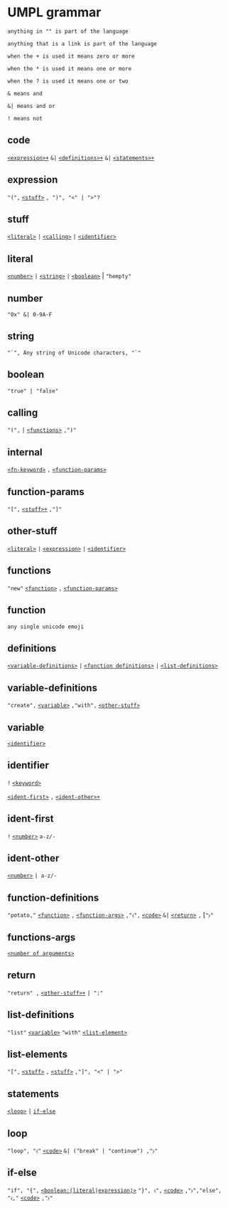 # UMPL grammar

`anything in "" is part of the language`

`anything that is a link is part of the language`

`when the + is used it means zero or more`

`when the * is used it means one or more`

`when the ? is used it means one or two`

`& means and`

`&| means and or`

`! means not`

## code

[`<expression>+`](##expression)   `&|`  [`<definitions>+`](##definitions) `&|` [`<statements>+`](##statements)

## expression

`"(",` [`<stuff>`](##stuff) `, ")", "<" | ">"?`

## stuff

[`<literal>`](##literal) `|` [`<calling>`](##calling) `|` [`<identifier>`](##identifier)

## literal

[`<number>`](##number) `|` [`<string>`](##string) `|` [`<boolean>`](##boolean) | `"hempty"`

## number

`"0x" &| 0-9A-F`

## string

``"`", Any string of Unicode characters, "`"``

## boolean

`"true" | "false"`

## calling

`"(",`[<internal>](##internal) `|` [`<functions>`](##functions) `,")"`

## internal

[`<fn-keyword>`](##fn-keywords) `,` [`<function-params>`](##function-params)

## function-params

`"[",` [`<stuff>+`](##stuff) `,"]"`

## other-stuff

[`<literal>`](##literal) `|` [`<expression>`](##expression) `|` [`<identifier>`](##identifier)

## functions

`"new"` [`<function>`](##function) `,` [`<function-params>`](##function-params)

## function

`any single unicode emoji`

## definitions

[`<variable-definitions>`](##variable-definitions) `|` [`<function definitions>`](##function-definitions) `|` [`<list-definitions>`](##list-definitions)

## variable-definitions

`"create",` [`<variable>`](##variable) `,"with",` [`<other-stuff>`](##other-stuff)

## variable

[`<identifier>`](##identifier)

## identifier

`!` [`<keyword>`](##keyword)

[`<ident-first>`](##ident-first) `,` [`<ident-other>+`](##ident-other)

## ident-first

`!` [`<number>`](##number) `a-z/-`

## ident-other

[`<number>`](##number) `| a-z/-`

## function-definitions

`"potato,"` [`<function>`](##function) `,` [`<function-args>`](##functions-args) `,"⧼",` [`<code>`](##code) `&|` [`<return>`](##return) `,` [`"⧽"`

## functions-args

[`<number of arguments>`](##number)

## return

`"return" ,` [`<other-stuff>+`](##other-stuff) `| ":"`

## list-definitions

`"list"` [`<variable>`](##variable) `"with"` [`<list-element>`](##list-elements)

## list-elements

`"[",` [`<stuff>`](##other-stuff) `,` [`<stuff>`](##other-stuff) `,"]", "<" | ">"`

## statements

[`<loop>`](##loop) `|` [`if-else`](##if-else)

## loop

`"loop", "⧼"` [`<code>`](##code) `&| ("break" | "continue") ,"⧽"`

## if-else

`"if", "{",` [`<boolean:`](#boolean)[`(literal`](#literal)`|`[`expression)>`](#expression) `"}", ⧼",` [`<code>`](#code) `,"⧽","else", "⧼,"` [`<code>`](#code) `,"⧽"`
